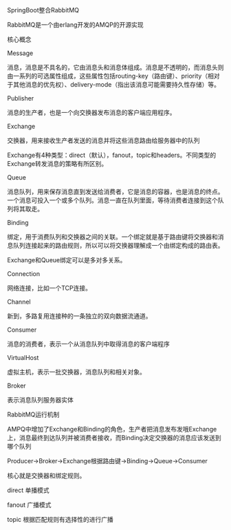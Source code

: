 SpringBoot整合RabbitMQ

RabbitMQ是一个由erlang开发的AMQP的开源实现

核心概念

Message

消息，消息是不具名的，它由消息头和消息体组成。消息是不透明的，而消息头则由一系列的可选属性组成，这些属性包括routing-key（路由键）、priority（相对于其他消息的优先权）、delivery-mode（指出该消息可能需要持久性存储）等。

Publisher

消息的生产者，也是一个向交换器发布消息的客户端应用程序。



Exchange

交换器，用来接收生产者发送的消息并将这些消息路由给服务器中的队列

Exchange有4种类型：direct（默认），fanout，topic和headers。不同类型的Exchange转发消息的策略有所区别。 



Queue

消息队列，用来保存消息直到发送给消费者，它是消息的容器，也是消息的终点。一个消息可投入一个或多个队列。消息一直在队列里面，等待消费者连接到这个队列将其取走。



Binding

绑定，用于消费队列和交换器之间的关联。一个绑定就是基于路由键将交换器和消息队列连接起来的路由规则，所以可以将交换器理解成一个由绑定构成的路由表。

Exchange和Queue绑定可以是多对多关系。



Connection

网络连接，比如一个TCP连接。



Channel

新到，多路复用连接种的一条独立的双向数据流通道。



Consumer

消息的消费者，表示一个从消息队列中取得消息的客户端程序

VirtualHost

虚拟主机，表示一批交换器，消息队列和相关对象。

Broker

表示消息队列服务器实体



RabbitMQ运行机制

AMPQ中增加了Exchange和Binding的角色，生产者把消息发布发哦Exchange上，消息最终到达队列并被消费者接收，而Binding决定交换器的消息应该发送到哪个队列

Producer->Broker->Exchange根据路由键->Binding->Queue->Consumer

核心就是交换器和绑定规则。

direct 单播模式

fanout 广播模式

topic 根据匹配规则有选择性的进行广播